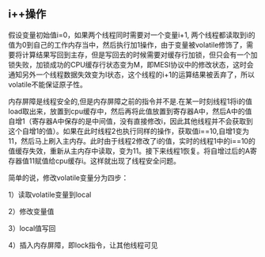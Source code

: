 ## i++操作
假设变量初始值i=0，如果两个线程同时需要对一个变量i+1, 两个线程都读取到i的值为0到自己的工作内存当中，然后执行加1操作，由于变量被volatile修饰了，需要将计算结果写回到主存，但是写回去的时候需要对缓存行加锁，但只会有一个加锁失败，加锁成功的CPU缓存行状态变为M，即MESI协议中的修改状态，这时会通知另外一个线程数据失效变为I状态，这个线程的i+1的运算结果被丢弃了，所以volatile不能保证原子性。


内存屏障是线程安全的,但是内存屏障之前的指令并不是.在某一时刻线程1将i的值load取出来，放置到cpu缓存中，然后再将此值放置到寄存器A中，然后A中的值自增1（寄存器A中保存的是中间值，没有直接修改i，因此其他线程并不会获取到这个自增1的值）。如果在此时线程2也执行同样的操作，获取值i==10,自增1变为11，然后马上刷入主内存。此时由于线程2修改了i的值，实时的线程1中的i==10的值缓存失效，重新从主内存中读取，变为11。接下来线程1恢复。将自增过后的A寄存器值11赋值给cpu缓存i。这样就出现了线程安全问题。




简单的说，修改volatile变量分为四步：

1）读取volatile变量到local

2）修改变量值

3）local值写回

4）插入内存屏障，即lock指令，让其他线程可见